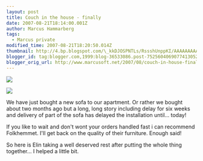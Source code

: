 ```yaml
---
layout: post
title: Couch in the house - finally
date: 2007-08-21T18:14:00.001Z
author: Marcus Hammarberg
tags:
  - Marcus private
modified_time: 2007-08-21T18:20:50.014Z
thumbnail: http://4.bp.blogspot.com/\_kkDJOSPNTLs/RssshUnppKI/AAAAAAAAAMc/1OvgHW5I0KQ/s72-c/PICT2140.JPG
blogger_id: tag:blogger.com,1999:blog-36533086.post-7525604069077413052
blogger_orig_url: http://www.marcusoft.net/2007/08/couch-in-house-finally.html
---
```



[<img
src="http://4.bp.blogspot.com/_kkDJOSPNTLs/RssshUnppKI/AAAAAAAAAMc/1OvgHW5I0KQ/s400/PICT2140.JPG"
id="BLOGGER_PHOTO_ID_5101219953909540002"
style="DISPLAY: block; MARGIN: 0px auto 10px; CURSOR: hand; TEXT-ALIGN: center"
data-border="0" />](http://4.bp.blogspot.com/_kkDJOSPNTLs/RssshUnppKI/AAAAAAAAAMc/1OvgHW5I0KQ/s1600-h/PICT2140.JPG)

[<img
src="http://3.bp.blogspot.com/_kkDJOSPNTLs/RsssUEnppJI/AAAAAAAAAMU/N86ZuiZcjNo/s400/PICT2137.JPG"
id="BLOGGER_PHOTO_ID_5101219726276273298"
style="DISPLAY: block; MARGIN: 0px auto 10px; CURSOR: hand; TEXT-ALIGN: center"
data-border="0" />](http://3.bp.blogspot.com/_kkDJOSPNTLs/RsssUEnppJI/AAAAAAAAAMU/N86ZuiZcjNo/s1600-h/PICT2137.JPG)

We have just bought a new sofa to our apartment. Or rather we bought
about two months ago but a long, long story including delay for six
weeks and delivery of part of the sofa has delayed the installation
until... today!

If you like to wait and don't wont your orders handled fast i can
recommend Folkhemmet. I'll get back on the
quality of their furniture. Enough said!

So here is Elin taking a well deserved rest
after putting the whole thing together... I helped a little bit.

